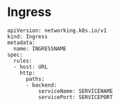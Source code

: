 # Ingress

    apiVersion: networking.k8s.io/v1
    kind: Ingress
    metadata:
      name: INGRESSNAME
    spec:
      rules:
      - host: URL
        http:
          paths:
          - backend:
              serviceName: SERVICENAME 
              servicePort: SERVICEPORT 
